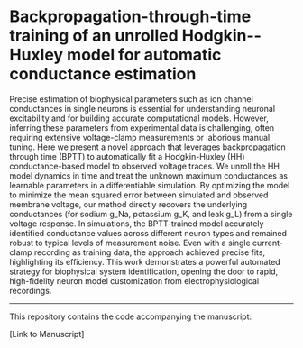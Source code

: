 # Backpropagation-through-time training of an unrolled Hodgkin--Huxley model for automatic conductance estimation


Precise estimation of biophysical parameters such as ion channel conductances in single neurons is essential for understanding neuronal excitability and for building accurate computational models. However, inferring these parameters from experimental data is challenging, often requiring extensive voltage-clamp measurements or laborious manual tuning. Here we present a novel approach that leverages backpropagation through time (BPTT) to automatically fit a Hodgkin-Huxley (HH) conductance-based model to observed voltage traces. We unroll the HH model dynamics in time and treat the unknown maximum conductances as learnable parameters in a differentiable simulation. By optimizing the model to minimize the mean squared error between simulated and observed membrane voltage, our method directly recovers the underlying conductances (for sodium g_Na, potassium g_K, and leak g_L) from a single voltage response. In simulations, the BPTT-trained model accurately identified conductance values across different neuron types and remained robust to typical levels of measurement noise. Even with a single current-clamp recording as training data, the approach achieved precise fits, highlighting its efficiency. This work demonstrates a powerful automated strategy for biophysical system identification, opening the door to rapid, high-fidelity neuron model customization from electrophysiological recordings.

---

This repository contains the code accompanying the manuscript:

[Link to Manuscript]
